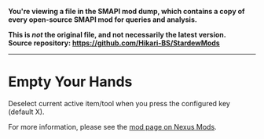 **You're viewing a file in the SMAPI mod dump, which contains a copy of every open-source SMAPI mod
for queries and analysis.**

**This is _not_ the original file, and not necessarily the latest version.**  
**Source repository: https://github.com/Hikari-BS/StardewMods**

----

# Empty Your Hands

Deselect current active item/tool when you press the configured key (default X).

For more information, please see the [mod page on Nexus Mods](https://www.nexusmods.com/stardewvalley/mods/19736).